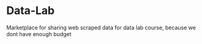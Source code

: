 # Data-Lab
Marketplace for sharing web scraped data for data lab course, because we dont have enough budget
